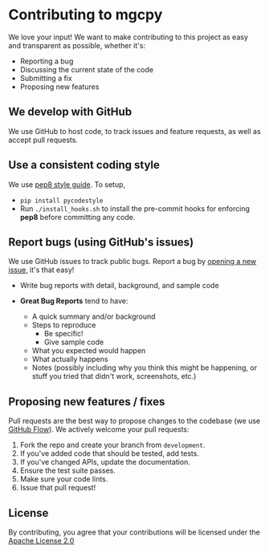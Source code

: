 # Contributing to mgcpy
We love your input! We want to make contributing to this project as easy and transparent as possible, whether it's:

- Reporting a bug
- Discussing the current state of the code
- Submitting a fix
- Proposing new features

## We develop with GitHub
We use GitHub to host code, to track issues and feature requests, as well as accept pull requests.

## Use a consistent coding style
We use [pep8 style guide](https://www.python.org/dev/peps/pep-0008/).
To setup,
- `pip install pycodestyle`
- Run `./install_hooks.sh` to install the pre-commit hooks for enforcing **pep8** before committing any code.

## Report bugs (using GitHub's issues)
We use GitHub issues to track public bugs. Report a bug by [opening a new issue](https://github.com/neurodata/mgcpy/issues), it's that easy!
- Write bug reports with detail, background, and sample code
- **Great Bug Reports** tend to have:

  - A quick summary and/or background
  - Steps to reproduce
    - Be specific!
    - Give sample code
  - What you expected would happen
  - What actually happens
  - Notes (possibly including why you think this might be happening, or stuff you tried that didn't work, screenshots, etc.)

## Proposing new features / fixes
Pull requests are the best way to propose changes to the codebase (we use [GitHub Flow](https://guides.github.com/introduction/flow/index.html)). We actively welcome your pull requests:

1. Fork the repo and create your branch from `development`.
2. If you've added code that should be tested, add tests.
3. If you've changed APIs, update the documentation.
4. Ensure the test suite passes.
5. Make sure your code lints.
6. Issue that pull request!

## License
By contributing, you agree that your contributions will be licensed under the [Apache License 2.0](https://choosealicense.com/licenses/apache-2.0/)
